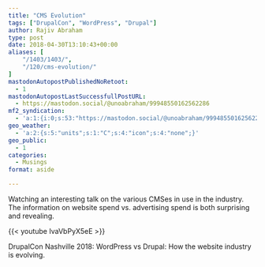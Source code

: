 ```yaml
---
title: "CMS Evolution"
tags: ["DrupalCon", "WordPress", "Drupal"]
author: Rajiv Abraham
type: post
date: 2018-04-30T13:10:43+00:00
aliases: [
    "/1403/1403/",
    "/120/cms-evolution/"
]
mastodonAutopostPublishedNoRetoot:
  - 1
mastodonAutopostLastSuccessfullPostURL:
  - https://mastodon.social/@unoabraham/99948550162562286
mf2_syndication:
  - 'a:1:{i:0;s:53:"https://mastodon.social/@unoabraham/99948550162562286";}'
geo_weather:
  - 'a:2:{s:5:"units";s:1:"C";s:4:"icon";s:4:"none";}'
geo_public:
  - 1
categories:
  - Musings
format: aside

---
```

Watching an interesting talk on the various CMSes in use in the industry. The information on website spend vs. advertising spend is both surprising and revealing.

{{< youtube IvaVbPyX5eE >}}

DrupalCon Nashville 2018: WordPress vs Drupal: How the website industry is evolving.